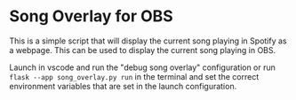 # Song Overlay for OBS

This is a simple script that will display the current song playing in Spotify as a webpage. This can be used to display the current song playing in OBS.

Launch in vscode and run the "debug song overlay" configuration or run `flask --app song_overlay.py run` in the terminal and set the correct environment variables that are set in the launch configuration.